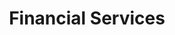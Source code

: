 ---
image: /assets/Tutor2.jpg
title: Financial Services
summary: Financial Services for short term and ling term needs
rank: 5
---